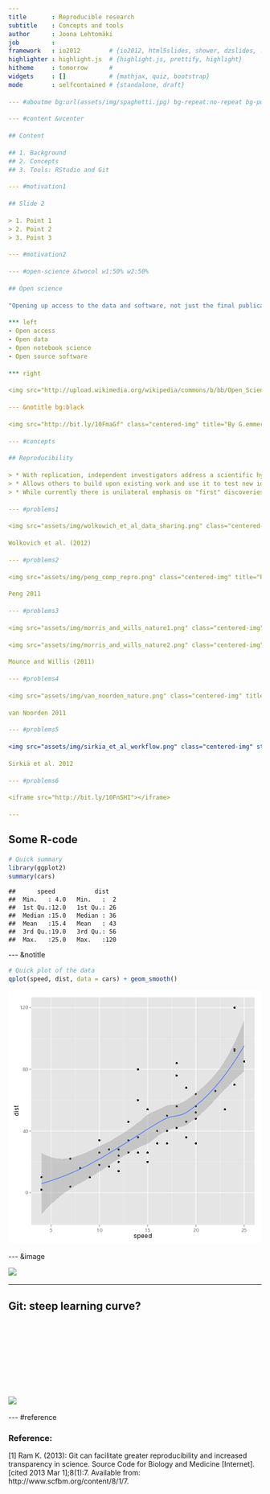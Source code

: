 ```yaml
---
title       : Reproducible research
subtitle    : Concepts and tools
author      : Joona Lehtomäki
job         : 
framework   : io2012        # {io2012, html5slides, shower, dzslides, ...}
highlighter : highlight.js  # {highlight.js, prettify, highlight}
hitheme     : tomorrow      # 
widgets     : []            # {mathjax, quiz, bootstrap}
mode        : selfcontained # {standalone, draft}

--- #aboutme bg:url(assets/img/spaghetti.jpg) bg-repeat:no-repeat bg-position:center

--- #content &vcenter

## Content

## 1. Background
## 2. Concepts
## 3. Tools: RStudio and Git

--- #motivation1

## Slide 2

> 1. Point 1
> 2. Point 2
> 3. Point 3

--- #motivation2

--- #open-science &twocol w1:50% w2:50%

## Open science

"Opening up access to the data and software, not just the final publication, is one of goals of the open science movement" <br />(Ram, 2013)

*** left
- Open access
- Open data
- Open notebook science
- Open source software

*** right

<img src="http://upload.wikimedia.org/wikipedia/commons/b/bb/Open_Science_Logo.jpg" class="centered-img" style="max-height:50%;" title="By G.emmerich (Own work) CC-BY-SA-3.0, via Wikimedia Commons"></img>

--- &notitle bg:black

<img src="http://bit.ly/10FmaGf" class="centered-img" title="By G.emmerich (Own work) CC-BY-SA-3.0, via Wikimedia Commons"></img>

--- #concepts

## Reproducibility

> * With replication, independent investigators address a scientific hypothesis and build up evidence for or against it (Peng, 2011)
> * Allows others to build upon existing work and use it to test new ideas and develop methods (Ram, 2013)
> * While currently there is unilateral emphasis on "first" discoveries, there should be as much emphasis on replication of discoveries (Ioannidis, 2005)

--- #problems1 

<img src="assets/img/wolkowich_et_al_data_sharing.png" class="centered-img" title="Wolkowich et al. 2012"></img>

Wolkovich et al. (2012)

--- #problems2

<img src="assets/img/peng_comp_repro.png" class="centered-img" title="Peng 2011"></img>

Peng 2011

--- #problems3

<img src="assets/img/morris_and_wills_nature1.png" class="centered-img" title="Mounce and Willis 2011"></img>

<img src="assets/img/morris_and_wills_nature2.png" class="centered-img" title="Mounce and Willis 2011"></img>

Mounce and Willis (2011)

--- #problems4

<img src="assets/img/van_noorden_nature.png" class="centered-img" title="van Noorden 2011"></img>

van Noorden 2011

--- #problems5

<img src="assets/img/sirkia_et_al_workflow.png" class="centered-img" style="margin-left: 0; float: left;" title="Sirkiä et al. 2012"></img>

Sirkiä et al. 2012

--- #problems6

<iframe src="http://bit.ly/10FnSHI"></iframe>

---
```


## Some R-code


```r
# Quick summary
library(ggplot2)
summary(cars)
```

```
##      speed           dist    
##  Min.   : 4.0   Min.   :  2  
##  1st Qu.:12.0   1st Qu.: 26  
##  Median :15.0   Median : 36  
##  Mean   :15.4   Mean   : 43  
##  3rd Qu.:19.0   3rd Qu.: 56  
##  Max.   :25.0   Max.   :120
```

--- &notitle


```r
# Quick plot of the data
qplot(speed, dist, data = cars) + geom_smooth()
```

![plot of chunk unnamed-chunk-2](figure/unnamed-chunk-2.png) 


--- &image

<img src="http://www.phdcomics.com/comics/archive/phd101212s.gif" class="centered-img"></img>

--- 

## Git: steep learning curve?

<img src="http://d22zlbw5ff7yk5.cloudfront.net/images/cm-27811-1508860c9c2366.gif" class="centered-img" style="margin-top: 150px;"></img>

--- #reference

### Reference:
<div class="reference">
[1] Ram K. (2013): Git can facilitate greater reproducibility and increased transparency in science. Source Code for Biology and Medicine [Internet]. [cited 2013 Mar 1];8(1):7. Available from: http://www.scfbm.org/content/8/1/7.
</div>
